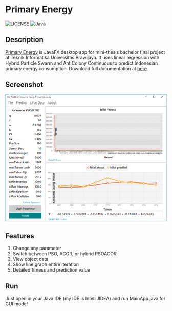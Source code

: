 # Primary Energy

![LICENSE](https://img.shields.io/github/license/mashape/apistatus.svg)
![Java](https://img.shields.io/badge/Java-8-blue.svg)

## Description

[Primary Energy](https://github.com/farisfebrianto/primaryenergy)  is JavaFX desktop app for mini-thesis bachelor final project at Teknik Informatika Universitas Brawijaya. It uses linear regression with Hybrid Particle Swarm and Ant Colony Continuous to predict Indonesian primary energy consumption. Download full documentation at [here](https://github.com/farisfebrianto/primaryenergy/primaryenergy.pdf).

## Screenshot

![primaryenergy](primaryenergy.png)

## Features

1. Change any parameter
2. Switch between PSO, ACOR, or hybrid PSOACOR
3. View object data
4. Show line graph entire iteration
5. Detailed fitness and prediction value

## Run

Just open in your Java IDE (my IDE is IntelliJIDEA) and run MainApp.java for GUI mode!